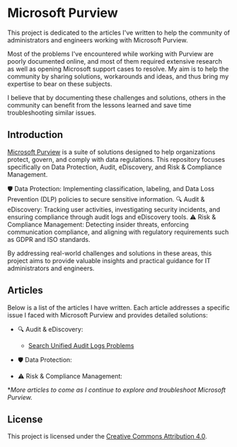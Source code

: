 # Microsoft Purview

This project is dedicated to the articles I've written to help the community of administrators and engineers working with Microsoft Purview. 

Most of the problems I've encountered while working with Purview are poorly documented online, and most of them required extensive research as well as opening Microsoft support cases to resolve. My aim is to help the community by sharing solutions, workarounds and ideas, and thus bring my expertise to bear on these subjects.

I believe that by documenting these challenges and solutions, others in the community can benefit from the lessons learned and save time troubleshooting similar issues.

## Introduction

[Microsoft Purview](https://learn.microsoft.com/en-us/purview/purview) is a suite of solutions designed to help organizations protect, govern, and comply with data regulations. This repository focuses specifically on Data Protection, Audit, eDiscovery, and Risk & Compliance Management.

🛡️ Data Protection: Implementing classification, labeling, and Data Loss Prevention (DLP) policies to secure sensitive information.
🔍 Audit & eDiscovery: Tracking user activities, investigating security incidents, and ensuring compliance through audit logs and eDiscovery tools.
⚠️ Risk & Compliance Management: Detecting insider threats, enforcing communication compliance, and aligning with regulatory requirements such as GDPR and ISO standards.

By addressing real-world challenges and solutions in these areas, this project aims to provide valuable insights and practical guidance for IT administrators and engineers.

## Articles

Below is a list of the articles I have written. Each article addresses a specific issue I faced with Microsoft Purview and provides detailed solutions:

- 🔍 Audit & eDiscovery:

    - [Search Unified Audit Logs Problems](Audit/Search-UnifiedAuditLogs.md)

- 🛡️ Data Protection: 


- ⚠️ Risk & Compliance Management: 



**More articles to come as I continue to explore and troubleshoot Microsoft Purview.*

## License

This project is licensed under the [Creative Commons Attribution 4.0](LICENSE).
